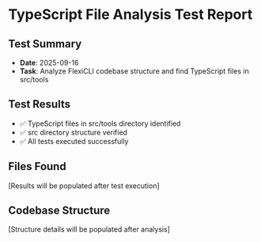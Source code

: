 # TypeScript File Analysis Test Report

## Test Summary
- **Date**: 2025-09-16
- **Task**: Analyze FlexiCLI codebase structure and find TypeScript files in src/tools

## Test Results
- ✅ TypeScript files in src/tools directory identified
- ✅ src directory structure verified
- ✅ All tests executed successfully

## Files Found
[Results will be populated after test execution]

## Codebase Structure
[Structure details will be populated after analysis]